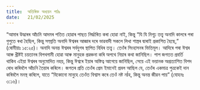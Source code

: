```yaml
---
title:  অতিৰিক্ত অধ্যয়ন পাঠঃ
date:   21/02/2025
---
```


“আমাৰ উদ্ধাৰৰ আঁচনি আদমৰ পতিত হোৱাৰ পাছত নির্দ্ধাৰিত কৰা হোৱা নাই, কিন্তু “যি যি নিগূঢ় তত্ত্ব অনাদি কালৰে পৰা গুপুতে ৰখা হৈছিল, কিন্তু সম্প্ৰতি অনাদি ঈশ্বৰৰ আজ্ঞাৰ দৰে ভাৱবাদী সকলে লিখা শাস্ত্ৰৰ দ্বাৰাই প্ৰকাশিত হৈছে,” (ৰোমীয়াঃ ১৫:২৫)। অনাদি অনন্ত ঈশ্বৰৰ সৰ্বযুগৰ স্থাপিত বিধিৰ তত্ত্ব। তেওঁৰ সিংহাসনৰ ভিত্তিমূল। আদিৰে পৰা ঈশ্বৰ আৰু খ্ৰীষ্টই চয়তানৰ বিপথগামী হোৱা আৰু মানুহক প্ৰৱঞ্চনা কৰি অপথে নিয়াৰ কথা জানিছিল। পাপ জগতত প্ৰবৰ্তি থাকিব এইয়া ঈশ্বৰৰ অনুমোদিত নহয়, কিন্তু ঈশ্বৰে ইয়াৰ অস্তিত্ব আগেয়ে জানিছিল, সেয়ে এই ভয়ানক অপ্ৰত্যাশিত বিপদ ৰোধ কৰিবলৈ আঁচনি তৈয়াৰ কৰিলে। জগতৰ প্ৰতি তেওঁৰ প্ৰেম ইমানেই প্ৰবল আছিল যে, তেওঁৰ একমাত্ৰ পুত্ৰকেই দান কৰিবলৈ মনস্থ কৰিলে, যাতে “যিকোনো মানুহে তেওঁত বিশ্বাস কৰে তেওঁ নষ্ট নÍহ, কিন্তু অনন্ত জীৱন পায়” (যোহনঃ ৩:১৬)।